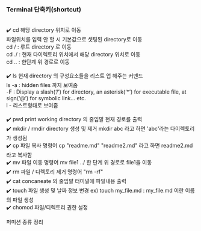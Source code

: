 <h3>Terminal 단축키(shortcut)</h3>
<br>
✔️ cd <directory 이름>
해당 directory 위치로 이동 
<br>
파일위치를 입력 안 할 시 기본값으로 셋팅된 directory로 이동 <br>
cd / : 루트 directory 로 이동 <br>
cd ./ <directory 위치> : 현재 다이렉토리 위치에서 해당 directory 위치로 이동 <br>
cd .. : 한단계 위 경로로 이동 <br>
<br>
✔️ ls
현재 directory 의 구성요소들을 리스트 업 해주는 커맨드 <br>
ls -a : hidden files 까지 보여줌 <br>
-F : Display a slash(‘/’) for directory, an asterisk(‘*’) for executable file, at sign(‘@’) for symbolic link… etc. <br>
l - 리스트형태로 보여줌 <br>
<br>
✔️ pwd
print working directory 의 줄임말
현재 경로를 출력
<br>
✔️ mkdir / rmdir
directory 생성 및 제거
mkdir abc 라고 하면 'abc'라는 다이렉토리가 생성됨
<br>
✔️ cp
파일 복사 명령어
cp "readme.md" "readme2.md" 라고 하면 readme2.md 라고 복사함
<br>
✔️ mv
파일 이동 명령어
mv file1 ../ 한 단계 위 경로로 file1을 이동
<br>
✔️ rm
파일 / 디렉토리 제거 명령어
"rm -rf"
<br>
✔️ cat
concaneate 의 줄임말
터미널에 파일내용 출력
<br>
✔️ touch
파일 생성 및 날짜 정보 변경
ex) touch my_file.md : my_file.md 이란 이름의 파일 생성
<br>
✔️ chomod
파일/디렉토리 권한 설정 <br>

퍼미션 종류 정리

